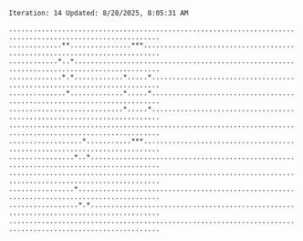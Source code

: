 `Iteration: 14 Updated: 8/28/2025, 8:05:31 AM`
<!-- GOL_START -->
`...........................................................................................................`</br>
`.............**...............***..........................................................................`</br>
`............*..*...........................................................................................`</br>
`.............*.*............*.....*........................................................................`</br>
`..............*.............*.....*........................................................................`</br>
`............................*.....*........................................................................`</br>
`...........................................................................................................`</br>
`..................*...........***..........................................................................`</br>
`................*..*.......................................................................................`</br>
`...........................................................................................................`</br>
`................*..........................................................................................`</br>
`.................*.*.......................................................................................`</br>
`...........................................................................................................`</br>
<!-- GOL_END -->
